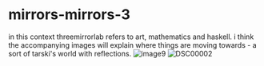 # mirrors-mirrors-3
in this context threemirrorlab refers to art, mathematics and haskell. i think the accompanying images will explain where things are moving towards - a sort of tarski's world with reflections.
![image9](https://github.com/user-attachments/assets/18a8e6d2-9d33-4043-af92-0c3743da47a2)
![DSC00002](https://github.com/user-attachments/assets/8757fd3d-ff87-4501-ba91-ab1ed7c4583f)
